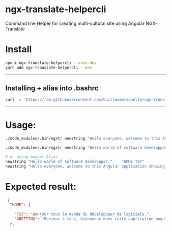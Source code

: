 # ngx-translate-helpercli
Command line Helper for creating multi-cultural site using Angular NGX-Translate

# Install
```sh
npm i ngx-translate-helpercli --save-dev
yarn add ngx-translate-helpercli --dev
```

---

## Installing + alias into .bashrc

```sh
curl -s 'https://raw.githubusercontent.com/GuillaumeIsabelle/ngx-translate-helpercli/master/install-bashrc.sh' | bash 
```

---

# Usage: 
```sh
./node_modules/.bin/ngxtr newstring "Hello everyone, welcome to this Angular application showing up translating mastery."    "HOME.GREETING"

./node_modules/.bin/ngxtr newstring "Hello world of software developper."    "HOME.TST" 

# or using bashrc ALias
newstring "Hello world of software developper."    "HOME.TST" 
newstring "Hello everyone, welcome to this Angular application showing up translating mastery."    "HOME.GREETING"
```

# Expected result:
```json
 {
  "HOME": {
   
    "TST": "Bonjour tout le monde du développeur de logiciels.",
    "GREETING": "Bonjour à tous, bienvenue dans cette application angulaire présentant la maîtrise de la traduction."
  },
  ```